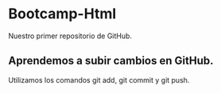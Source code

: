 # Bootcamp-Html

Nuestro primer repositorio de GitHub.

## Aprendemos a subir cambios en GitHub.

Utilizamos los comandos git add, git commit y git push.